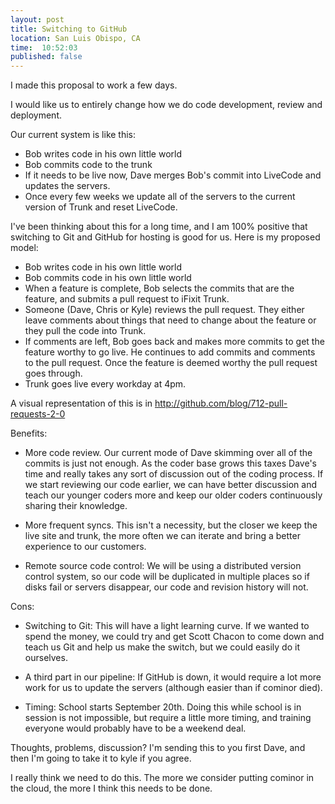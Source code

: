 ```yaml
---
layout: post
title: Switching to GitHub
location: San Luis Obispo, CA
time:  10:52:03
published: false
---
```


I made this proposal to work a few days.


I would like us to entirely change how we do code development, review and deployment. 

Our current system is like this:

 * Bob writes code in his own little world
 * Bob commits code to the trunk
 * If it needs to be live now, Dave merges Bob's commit into LiveCode and updates the servers. 
 * Once every few weeks we update all of the servers to the current version of Trunk and reset LiveCode.

I've been thinking about this for a long time, and I am 100% positive that switching to Git and GitHub for hosting is good for us. Here is my proposed model:

 * Bob writes code in his own little world
 * Bob commits code in his own little world
 * When a feature is complete, Bob selects the commits that are the feature, and submits a pull request to iFixit Trunk.
 * Someone (Dave, Chris or Kyle) reviews the pull request. They either leave comments about things that need to change about the feature or they pull the code into Trunk.
 * If comments are left, Bob goes back and makes more commits to get the feature worthy to go live. He continues to add commits and comments to the pull request. Once the feature is deemed worthy the pull request goes through.
 * Trunk goes live every workday at 4pm.

A visual representation of this is in http://github.com/blog/712-pull-requests-2-0

Benefits:

 * More code review. Our current mode of Dave skimming over all of the commits is just not enough. As the coder base grows this taxes Dave's time and really takes any sort of discussion out of the coding process. If we start reviewing our code earlier, we can have better discussion and teach our younger coders more and keep our older coders continuously sharing their knowledge.

 * More frequent syncs. This isn't a necessity, but the closer we keep the live site and trunk, the more often we can iterate and 
bring a better experience to our customers.

 * Remote source code control: We will be using a distributed version control system, so our code will be duplicated in multiple places so if disks fail or servers disappear, our code and revision history will not.

Cons:

 * Switching to Git: This will have a light learning curve. If we wanted to spend the money, we could try and get Scott Chacon to come down and teach us Git and help us make the switch, but we could easily do it ourselves.

 * A third part in our pipeline: If GitHub is down, it would require a lot more work for us to update the servers (although easier than if cominor died).

 * Timing: School starts September 20th. Doing this while school is in session is not impossible, but require a little more timing, and training everyone would probably have to be a weekend deal.

Thoughts, problems, discussion? I'm sending this to you first Dave, and then I'm going to take it to kyle if you agree. 

I really think we need to do this. The more we consider putting cominor in the cloud, the more I think this needs to be done.


